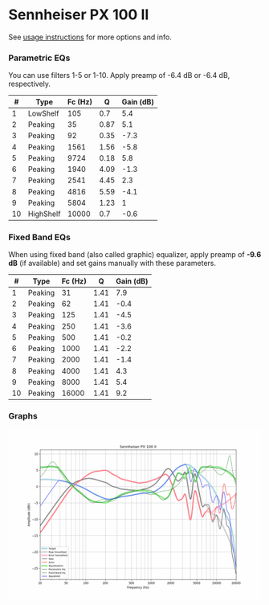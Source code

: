 # Sennheiser PX 100 II
See [usage instructions](https://github.com/jaakkopasanen/AutoEq#usage) for more options and info.

### Parametric EQs
You can use filters 1-5 or 1-10. Apply preamp of -6.4 dB or -6.4 dB, respectively.

|   # | Type      |   Fc (Hz) |    Q |   Gain (dB) |
|-----|-----------|-----------|------|-------------|
|   1 | LowShelf  |       105 | 0.7  |         5.4 |
|   2 | Peaking   |        35 | 0.87 |         5.1 |
|   3 | Peaking   |        92 | 0.35 |        -7.3 |
|   4 | Peaking   |      1561 | 1.56 |        -5.8 |
|   5 | Peaking   |      9724 | 0.18 |         5.8 |
|   6 | Peaking   |      1940 | 4.09 |        -1.3 |
|   7 | Peaking   |      2541 | 4.45 |         2.3 |
|   8 | Peaking   |      4816 | 5.59 |        -4.1 |
|   9 | Peaking   |      5804 | 1.23 |         1   |
|  10 | HighShelf |     10000 | 0.7  |        -0.6 |

### Fixed Band EQs
When using fixed band (also called graphic) equalizer, apply preamp of **-9.6 dB** (if available) and set gains manually with these parameters.

|   # | Type    |   Fc (Hz) |    Q |   Gain (dB) |
|-----|---------|-----------|------|-------------|
|   1 | Peaking |        31 | 1.41 |         7.9 |
|   2 | Peaking |        62 | 1.41 |        -0.4 |
|   3 | Peaking |       125 | 1.41 |        -4.5 |
|   4 | Peaking |       250 | 1.41 |        -3.6 |
|   5 | Peaking |       500 | 1.41 |        -0.2 |
|   6 | Peaking |      1000 | 1.41 |        -2.2 |
|   7 | Peaking |      2000 | 1.41 |        -1.4 |
|   8 | Peaking |      4000 | 1.41 |         4.3 |
|   9 | Peaking |      8000 | 1.41 |         5.4 |
|  10 | Peaking |     16000 | 1.41 |         9.2 |

### Graphs
![](./Sennheiser%20PX%20100%20II.png)
